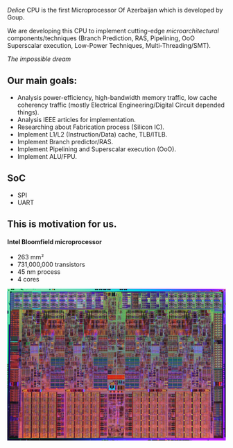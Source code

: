_Delice_ CPU is the first Microprocessor Of Azerbaijan which is developed by Goup.

We are developing this CPU to implement cutting-edge _microarchitectural_ components/techniques (Branch Prediction, RAS, Pipelining, OoO Superscalar execution, Low-Power Techniques, Multi-Threading/SMT).

_The impossible dream_

## Our main goals:
* Analysis power-efficiency, high-bandwidth memory traffic, low cache coherency traffic (mostly Electrical Engineering/Digital Circuit depended things).
* Analysis IEEE articles for implementation.
* Researching about Fabrication process (Silicon IC).
* Implement L1/L2 (Instruction/Data) cache, TLB/ITLB.
* Implement Branch predictor/RAS.
* Implement Pipelining and Superscalar execution (OoO).
* Implement ALU/FPU.

## SoC
* SPI
* UART

## This is motivation for us.
#### Intel Bloomfield microprocessor
* 263 mm²
* 731,000,000 transistors
* 45 nm process
* 4 cores
<img src="assets/1050px-nehalem_die_shot.png" alt="Bloomfield" style="max-width:100%;" width="600" height="350">
